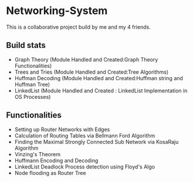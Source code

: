# Networking-System
This is a collaborative project build by me and my 4 friends.

## Build stats
- Graph Theory (Module Handled and Created:Graph Theory Functionalities)
- Trees and Tries (Module Handled and Created:Tree Algorithms)
- Huffman Decoding (Module Handled and Created:Huffman string and Huffman Tree)
- LinkedList (Module Handled and Created : LinkedList Implementation in OS Processes)

## Functionalities
- Setting up Router Networks with Edges
- Calculation of Routing Tables via Bellmann Ford Algorithm
- Finding the Maximal Strongly Connected Sub Network via KosaRaju Algorithm
- Vinzing's Theorem
- Huffmann Encoding and Decoding
- LinkedList Deadlock Process detection using Floyd's Algo
- Node flooding as Router Tree
